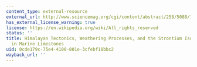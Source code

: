 ```yaml
---
content_type: external-resource
external_url: http://www.sciencemag.org/cgi/content/abstract/258/5088/1594
has_external_license_warning: true
license: https://en.wikipedia.org/wiki/All_rights_reserved
status: ''
title: Himalayan Tectonics, Weathering Processes, and the Strontium Isotope Record
  in Marine Limestones
uid: 0cde179c-75e4-4100-801e-3cfebf18bbc2
wayback_url: ''
---
```


